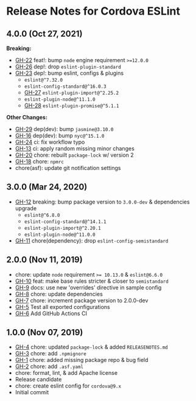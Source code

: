 <!--
    Licensed to the Apache Software Foundation (ASF) under one
    or more contributor license agreements.  See the NOTICE file
    distributed with this work for additional information
    regarding copyright ownership.  The ASF licenses this file
    to you under the Apache License, Version 2.0 (the
    "License"); you may not use this file except in compliance
    with the License.  You may obtain a copy of the License at

        http://www.apache.org/licenses/LICENSE-2.0

    Unless required by applicable law or agreed to in writing,
    software distributed under the License is distributed on an
    "AS IS" BASIS, WITHOUT WARRANTIES OR CONDITIONS OF ANY
    KIND, either express or implied.  See the License for the
    specific language governing permissions and limitations
    under the License.
-->

# Release Notes for Cordova ESLint

## 4.0.0 (Oct 27, 2021)

**Breaking:**

* [GH-22](https://github.com/apache/cordova-eslint/pull/22) feat!: bump `node` engine requirement `>=12.0.0`
* [GH-26](https://github.com/apache/cordova-eslint/pull/26) dep!: drop `eslint-plugin-standard`
* [GH-23](https://github.com/apache/cordova-eslint/pull/23) dep!: bump eslint, configs & plugins
  * `eslint@^7.32.0`
  * `eslint-config-standard@^16.0.3`
  * [GH-27](https://github.com/apache/cordova-eslint/pull/27) `eslint-plugin-import@^2.25.2`
  * `eslint-plugin-node@^11.1.0`
  * [GH-28](https://github.com/apache/cordova-eslint/pull/28) `eslint-plugin-promise@^5.1.1`

**Other Changes:**

* [GH-29](https://github.com/apache/cordova-eslint/pull/29) dep(dev): bump `jasmine@3.10.0`
* [GH-16](https://github.com/apache/cordova-eslint/pull/16) dep(dev): bump `nyc@^15.1.0`
* [GH-24](https://github.com/apache/cordova-eslint/pull/24) ci: fix workflow typo
* [GH-13](https://github.com/apache/cordova-eslint/pull/13) ci: apply random missing minor changes
* [GH-20](https://github.com/apache/cordova-eslint/pull/20) chore: rebuilt `package-lock` w/ version 2
* [GH-18](https://github.com/apache/cordova-eslint/pull/18) chore: `npmrc`
* chore(asf): update git notification settings

## 3.0.0 (Mar 24, 2020)

* [GH-12](https://github.com/apache/cordova-eslint/pull/12) breaking: bump package version to `3.0.0-dev` & dependencies upgrade
  * `eslint@^6.8.0`
  * `eslint-config-standard@^14.1.1`
  * `eslint-plugin-import@^2.20.1`
  * `eslint-plugin-node@^11.0.0`
* [GH-11](https://github.com/apache/cordova-eslint/pull/11) chore(dependency): drop `eslint-config-semistandard`

## 2.0.0 (Nov 11, 2019)

* chore: update `node` requirement `>= 10.13.0` & `eslint@6.6.0`
* [GH-10](https://github.com/apache/cordova-eslint/pull/10) feat: make base rules stricter & closer to `semistandard`
* [GH-9](https://github.com/apache/cordova-eslint/pull/9) docs: use new 'overrides' directive in sample config
* [GH-8](https://github.com/apache/cordova-eslint/pull/8) chore: update dependencies
* [GH-7](https://github.com/apache/cordova-eslint/pull/7) chore: increment package version to 2.0.0-dev
* [GH-5](https://github.com/apache/cordova-eslint/pull/5) Test all exported configurations
* [GH-6](https://github.com/apache/cordova-eslint/pull/6) Add GitHub Actions CI

## 1.0.0 (Nov 07, 2019)

* [GH-4](https://github.com/apache/cordova-eslint/pull/4) chore: updated `package-lock` & added `RELEASENOTES.md`
* [GH-3](https://github.com/apache/cordova-eslint/pull/3) chore: add `.npmignore`
* [GH-1](https://github.com/apache/cordova-eslint/pull/1) chore: added missing package repo & bug field
* [GH-2](https://github.com/apache/cordova-eslint/pull/2) chore: add `.asf.yaml`
* chore: format, lint, & add Apache license
* Release candidate
* chore: create eslint config for `cordova@9.x`
* Initial commit

